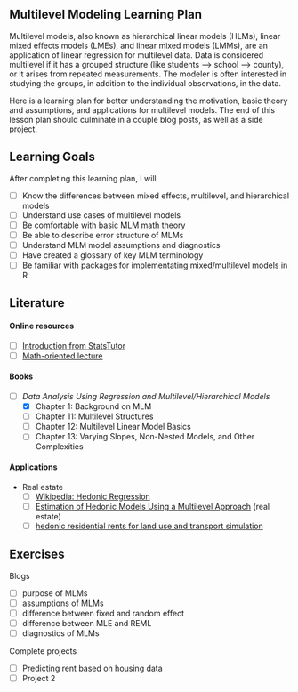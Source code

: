 ## Multilevel Modeling Learning Plan

Multilevel models, also known as hierarchical linear models (HLMs), linear mixed effects models (LMEs), and linear mixed models (LMMs), are an application of linear regression for multilevel data. Data is considered multilevel if it has a grouped structure (like students --> school --> county), or it arises from repeated measurements. The modeler is often interested in studying the groups, in addition to the individual observations, in the data.

Here is a learning plan for better understanding the motivation, basic theory and assumptions, and applications for multilevel models. The end of this lesson plan should culminate in a couple blog posts, as well as a side project. 

## Learning Goals

After completing this learning plan, I will

- [ ] Know the differences between mixed effects, multilevel, and hierarchical models
- [ ] Understand use cases of multilevel models
- [ ] Be comfortable with basic MLM math theory
- [ ] Be able to describe error structure of MLMs
- [ ] Understand MLM model assumptions and diagnostics
- [ ] Have created a glossary of key MLM terminology
- [ ] Be familiar with packages for implementating mixed/multilevel models in R 

## Literature 

#### Online resources
        
- [ ] [Introduction from StatsTutor](http://www.statstutor.ac.uk/resources/uploaded/multilevelmodelling.pdf)
- [ ] [Math-oriented lecture](http://www2.stat.duke.edu/~sayan/Sta613/2018/lec/LMM.pdf)

#### Books 

- [ ] _Data Analysis Using Regression and Multilevel/Hierarchical Models_
    - [x] Chapter 1: Background on MLM
    - [ ] Chapter 11: Multilevel Structures
    - [ ] Chapter 12: Multilevel Linear Model Basics
    - [ ] Chapter 13: Varying Slopes, Non-Nested Models, and Other Complexities

#### Applications

- Real estate
    - [ ] [Wikipedia: Hedonic Regression](https://en.wikipedia.org/wiki/Hedonic_regression)
    - [ ] [Estimation of Hedonic Models Using a Multilevel Approach](https://link.springer.com/content/pdf/10.1007/BF03399271.pdf) (real estate)
    - [ ] [hedonic residential rents for land use and transport simulation](https://www.jtlu.org/index.php/jtlu/article/download/117/117)

## Exercises

Blogs 
- [ ] purpose of MLMs
- [ ] assumptions of MLMs
- [ ] difference between fixed and random effect
- [ ] difference between MLE and REML
- [ ] diagnostics of MLMs

Complete projects
- [ ] Predicting rent based on housing data
- [ ] Project 2
